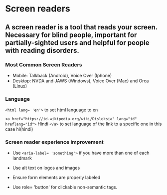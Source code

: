 # Screen readers

## A screen reader is a tool that reads your screen. Necessary for blind people, important for partially-sighted users and helpful for people with reading disorders.

### Most Common Screen Readers
- Mobile: Talkback (Android), Voice Over (Iphone)
- Desktop: NVDA and JAWS (Windows), Voice Over (Mac) and Orca (Linux)

### Language
`<html lang= 'en'>`
to set html language to en

`<a href="https://id.wikipedia.org/wiki/Disleksia" lang="id" hreflang="id">` Hindi `</a>`
to set language of the link to a specific one in this case hi(hindi)

### Screen reader experience improvement
- Use `<aria-label= 'something'>` if you have more than one of each landmark

- Use alt text on logos and images

- Ensure form elements are properly labeled

- Use role= 'button' for clickable non-semantic tags.


